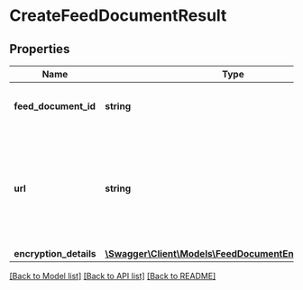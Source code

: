 # CreateFeedDocumentResult

## Properties
Name | Type | Description | Notes
------------ | ------------- | ------------- | -------------
**feed_document_id** | **string** | The identifier of the feed document. | 
**url** | **string** | The presigned URL for uploading the feed contents. This URL expires after 5 minutes. | 
**encryption_details** | [**\Swagger\Client\Models\FeedDocumentEncryptionDetails**](FeedDocumentEncryptionDetails.md) |  | 

[[Back to Model list]](../../README.md#documentation-for-models) [[Back to API list]](../../README.md#documentation-for-api-endpoints) [[Back to README]](../../README.md)

